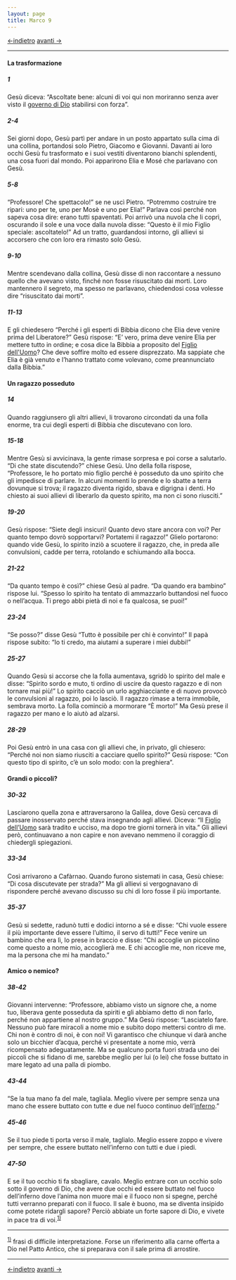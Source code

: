 ```yaml
---
layout: page
title: Marco 9
---
```


[<-indietro](Mc08.html) [avanti ->](Mc10.html)
 
 ------------------------------------------------------------------------
 
#### La trasformazione

##### 1

Gesù diceva: “Ascoltate bene: alcuni di voi qui non moriranno senza aver visto il <a href="http://www.pachialu.it/doku/doku.php?id=glossario#governo_di_dio" class="wikilink1" title="glossario">governo di Dio</a> stabilirsi con forza”.

##### 2-4

Sei giorni dopo, Gesù partì per andare in un posto appartato sulla cima di una collina, portandosi solo Pietro, Giacomo e Giovanni. Davanti ai loro occhi Gesù fu trasformato e i suoi vestiti diventarono bianchi splendenti, una cosa fuori dal mondo. Poi apparirono Elia e Mosé che parlavano con Gesù.

##### 5-8

“Professore! Che spettacolo!” se ne uscì Pietro. “Potremmo costruire tre ripari: uno per te, uno per Mosè e uno per Elia!” Parlava così perché non sapeva cosa dire: erano tutti spaventati. Poi arrivò una nuvola che li coprì, oscurando il sole e una voce dalla nuvola disse: “Questo è il mio Figlio speciale: ascoltatelo!” Ad un tratto, guardandosi intorno, gli allievi si accorsero che con loro era rimasto solo Gesù.

##### 9-10

Mentre scendevano dalla collina, Gesù disse di non raccontare a nessuno quello che avevano visto, finché non fosse risuscitato dai morti. Loro mantennero il segreto, ma spesso ne parlavano, chiedendosi cosa volesse dire “risuscitato dai morti”.

##### 11-13

E gli chiedesero “Perché i gli esperti di Bibbia dicono che Elia deve venire prima del Liberatore?” Gesù rispose: “E’ vero, prima deve venire Elia per mettere tutto in ordine; e cosa dice la Bibbia a proposito del <a href="http://www.pachialu.it/doku/doku.php?id=glossario#figlio_dell_uomo" class="wikilink1" title="glossario">Figlio dell'Uomo</a>? Che deve soffire molto ed essere disprezzato. Ma sappiate che Elia è già venuto e l’hanno trattato come volevano, come preannunciato dalla Bibbia.”

#### Un ragazzo posseduto

##### 14

Quando raggiunsero gli altri allievi, li trovarono circondati da una folla enorme, tra cui degli esperti di Bibbia che discutevano con loro.

##### 15-18

Mentre Gesù si avvicinava, la gente rimase sorpresa e poi corse a salutarlo. “Di che state discutendo?” chiese Gesù. Uno della folla rispose, “Professore, le ho portato mio figlio perché è posseduto da uno spirito che gli impedisce di parlare. In alcuni momenti lo prende e lo sbatte a terra dovunque si trova; il ragazzo diventa rigido, sbava e digrigna i denti. Ho chiesto ai suoi allievi di liberarlo da questo spirito, ma non ci sono riusciti.”

##### 19-20

Gesù rispose: “Siete degli insicuri! Quanto devo stare ancora con voi? Per quanto tempo dovrò sopportarvi? Portatemi il ragazzo!” Glielo portarono: quando vide Gesù, lo spirito inziò a scuotere il ragazzo, che, in preda alle convulsioni, cadde per terra, rotolando e schiumando alla bocca.

##### 21-22

“Da quanto tempo è così?” chiese Gesù al padre. “Da quando era bambino” rispose lui. “Spesso lo spirito ha tentato di ammazzarlo buttandosi nel fuoco o nell’acqua. Ti prego abbi pietà di noi e fa qualcosa, se puoi!”

##### 23-24

“Se posso?” disse Gesù “Tutto è possibile per chi è convinto!” Il papà rispose subito: “Io ti credo, ma aiutami a superare i miei dubbi!”

##### 25-27

Quando Gesù si accorse che la folla aumentava, sgridò lo spirito del male e disse: “Spirito sordo e muto, ti ordino di uscire da questo ragazzo e di non tornare mai più!” Lo spirito cacciò un urlo agghiacciante e di nuovo provocò le convulsioni al ragazzo, poi lo lasciò. Il ragazzo rimase a terra immobile, sembrava morto. La folla cominciò a mormorare “È morto!” Ma Gesù prese il ragazzo per mano e lo aiutò ad alzarsi.

##### 28-29

Poi Gesù entrò in una casa con gli allievi che, in privato, gli chiesero: “Perché noi non siamo riusciti a cacciare quello spirito?” Gesù rispose: “Con questo tipo di spirito, c’è un solo modo: con la preghiera”.

#### Grandi o piccoli?

##### 30-32

Lasciarono quella zona e attraversarono la Galilea, dove Gesù cercava di passare inosservato perché stava insegnando agli allievi. Diceva: “Il <a href="http://www.pachialu.it/doku/doku.php?id=glossario#figlio_dell_uomo" class="wikilink1" title="glossario">Figlio dell’Uomo</a> sarà tradito e ucciso, ma dopo tre giorni tornerà in vita.” Gli allievi però, continuavano a non capire e non avevano nemmeno il coraggio di chiedergli spiegazioni.

##### 33-34

Così arrivarono a Cafàrnao. Quando furono sistemati in casa, Gesù chiese: “Di cosa discutevate per strada?” Ma gli allievi si vergognavano di rispondere perché avevano discusso su chi di loro fosse il più importante.

##### 35-37

Gesù si sedette, radunò tutti e dodici intorno a sé e disse: “Chi vuole essere il più importante deve essere l’ultimo, il servo di tutti!” Fece venire un bambino che era lì, lo prese in braccio e disse: “Chi accoglie un piccolino come questo a nome mio, accoglierà me. E chi accoglie me, non riceve me, ma la persona che mi ha mandato.”

#### Amico o nemico?

##### 38-42

Giovanni intervenne: “Professore, abbiamo visto un signore che, a nome tuo, liberava gente posseduta da spiriti e gli abbiamo detto di non farlo, perché non appartiene al nostro gruppo.” Ma Gesù rispose: “Lasciatelo fare. Nessuno può fare miracoli a nome mio e subito dopo mettersi contro di me. Chi non è contro di noi, è con noi! Vi garantisco che chiunque vi darà anche solo un bicchier d’acqua, perché vi presentate a nome mio, verrà ricompensato adeguatamente. Ma se qualcuno porta fuori strada uno dei piccoli che si fidano di me, sarebbe meglio per lui (o lei) che fosse buttato in mare legato ad una palla di piombo.

##### 43-44

“Se la tua mano fa del male, tagliala. Meglio vivere per sempre senza una mano che essere buttato con tutte e due nel fuoco continuo dell’<a href="http://www.pachialu.it/doku/doku.php?id=glossario#inferno" class="wikilink1" title="glossario">inferno</a>.”

##### 45-46

Se il tuo piede ti porta verso il male, taglialo. Meglio essere zoppo e vivere per sempre, che essere buttato nell’inferno con tutti e due i piedi.

##### 47-50

E se il tuo occhio ti fa sbagliare, cavalo. Meglio entrare con un occhio solo sotto il governo di Dio, che avere due occhi ed essere buttato nel fuoco dell’inferno dove l’anima non muore mai e il fuoco non si spegne, perché tutti verranno preparati con il fuoco. Il sale è buono, ma se diventa insipido come potete ridargli sapore? Perciò abbiate un forte sapore di Dio, e vivete in pace tra di voi.<sup><a href="#fn__1" id="fnt__1" class="fn_top">1)</a></sup>

------------------------------------------------------------------------

<sup><a href="#fnt__1" id="fn__1" class="fn_bot">1)</a></sup> frasi di difficile interpretazione. Forse un riferimento alla carne offerta a Dio nel Patto Antico, che si preparava con il sale prima di arrostire.

------------------------------------------------------------------------

[<-indietro](Mc08.html) [avanti ->](Mc10.html)

